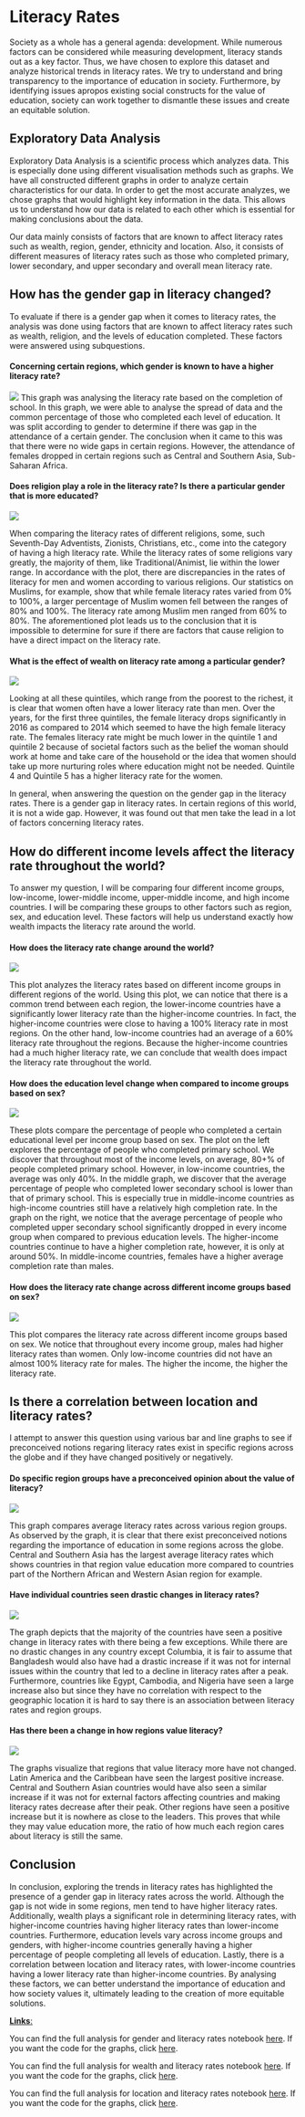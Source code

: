 # **Literacy Rates**

Society as a whole has a general agenda: development. While numerous factors can be considered while measuring development, literacy stands out as a key factor. Thus, we have chosen to explore this dataset and analyze historical trends in literacy rates. We try to understand and bring transparency to the importance of education in society. Furthermore, by identifying issues apropos existing social constructs for the value of education, society can work together to dismantle these issues and create an equitable solution.

## Exploratory Data Analysis
Exploratory Data Analysis is a scientific process which analyzes data. This is especially done using different visualisation methods such as graphs. We have all constructed different graphs in order to analyze certain characteristics for our data. In order to get the most accurate analyzes, we chose graphs that would highlight key information in the data. This allows us to understand how our data is related to each other which is essential for making conclusions about the data. 

Our data mainly consists of factors that are known to affect literacy rates such as wealth, region, gender, ethnicity and location. Also, it consists of different measures of literacy rates such as those who completed primary, lower secondary, and upper secondary and overall mean literacy rate.

## How has the gender gap in literacy changed?
To evaluate if there is a gender gap when it comes to literacy rates, the analysis was done using factors that are known to affect literacy rates such as wealth, religion, and the levels of education completed. These factors were answered using subquestions.

#### **Concerning certain regions, which gender is known to have a higher literacy rate?**
![](images/1.png)
This graph was analysing the literacy rate based on the completion of school. In this graph, we were able to analyse the spread of data and the common percentage of those who completed each level of education. It was split according to gender to determine if there was gap in the attendance of a certain gender. The conclusion when it came to this was that there were no wide gaps in certain regions. However, the attendance of females dropped in certain regions such as Central and Southern Asia, Sub-Saharan Africa.

#### **Does religion play a role in the literacy rate? Is there a particular gender that is more educated?**
![](images/3.png)

When comparing the literacy rates of different religions, some, such Seventh-Day Adventists, Zionists, Christians, etc., come into the category of having a high literacy rate. While the literacy rates of some religions vary greatly, the majority of them, like Traditional/Animist, lie within the lower range. In accordance with the plot, there are discrepancies in the rates of literacy for men and women according to various religions. Our statistics on Muslims, for example, show that while female literacy rates varied from 0% to 100%, a larger percentage of Muslim women fell between the ranges of 80% and 100%. The literacy rate among Muslim men ranged from 60% to 80%. The aforementioned plot leads us to the conclusion that it is impossible to determine for sure if there are factors that cause religion to have a direct impact on the literacy rate.

#### **What is the effect of wealth on literacy rate among a particular gender?**
![](images/5.png)

Looking at all these quintiles, which range from the poorest to the richest, it is clear that women often have a lower literacy rate than men. Over the years, for the first three quintiles, the female literacy drops significantly in 2016 as compared to 2014 which seemed to have the high female literacy rate.
The females literacy rate might be much lower in the quintile 1 and quintile 2 because of societal factors such as the belief the woman should work at home and take care of the household or the idea that women should take up more nurturing roles where education might not be needed. Quintile 4 and Quintile 5 has a higher literacy rate for the women.

In general, when answering the question on the gender gap in the literacy rates. There is a gender gap in literacy rates. In certain regions of this world, it is not a wide gap. However, it was found out that men take the lead in a lot of factors concerning literacy rates.



## How do different income levels affect the literacy rate throughout the world?
To answer my question, I will be comparing four different income groups, low-income, lower-middle income, upper-middle income, and high income countries. I will be comparing these groups to other factors such as region, sex, and education level. These factors will help us understand exactly how wealth impacts the literacy rate around the world.

#### How does the literacy rate change around the world?
![](images/analysis2_plot1.png)

This plot analyzes the literacy rates based on different income groups in different regions of the world. Using this plot, we can notice that there is a common trend between each region, the lower-income countries have a significantly lower literacy rate than the higher-income countries. In fact, the higher-income countries were close to having a 100% literacy rate in most regions. On the other hand, low-income countries had an average of a 60% literacy rate throughout the regions. Because the higher-income countries had a much higher literacy rate, we can conclude that wealth does impact the literacy rate throughout the world.

#### How does the education level change when compared to income groups based on sex?
![](images/analysis2_plot2.png)

These plots compare the percentage of people who completed a certain educational level per income group based on sex. The plot on the left explores the percentage of people who completed primary school. We discover that throughout most of the income levels, on average, 80+% of people completed primary school. However, in low-income countries, the average was only 40%. In the middle graph, we discover that the average percentage of people who completed lower secondary school is lower than that of primary school. This is especially true in middle-income countries as high-income countries still have a relatively high completion rate. In the graph on the right, we notice that the average percentage of people who completed upper secondary school significantly dropped in every income group when compared to previous education levels. The higher-income countries continue to have a higher completion rate, however, it is only at around 50%. In middle-income countries, females have a higher average completion rate than males.

#### How does the literacy rate change across different income groups based on sex? 
![](images/analysis2_plot3.png)

This plot compares the literacy rate across different income groups based on sex. We notice that throughout every income group, males had higher literacy rates than women. Only low-income countries did not have an almost 100% literacy rate for males. The higher the income, the higher the literacy rate. 


## Is there a correlation between location and literacy rates?

I attempt to answer this question using various bar and line graphs to see if preconceived notions regaring literacy rates exist in specific regions across the globe and if they have changed positively or negatively.

#### Do specific region groups have a preconceived opinion about the value of literacy?
![](images/a1_p1.jpg)

This graph compares average literacy rates across various region groups. As observed by the graph, it is clear that there exist preconceived notions regarding the importance of education in some regions across the globe. Central and Southern Asia has the largest average literacy rates which shows countries in that region value education more compared to countries part of the Northern African and Western Asian region for example. 

#### Have individual countries seen drastic changes in literacy rates?
![](images/a1_p2.jpg)

The graph depicts that the majority of the countries have seen a positive change in literacy rates with there being a few exceptions. While there are no drastic changes in any country except Columbia, it is fair to assume that Bangladesh would also have had a drastic increase if it was not for internal issues within the country that led to a decline in literacy rates after a peak. Furthermore, countries like Egypt, Cambodia, and Nigeria have seen a large increase also but since they have no correlation with respect to the geographic location it is hard to say there is an association between literacy rates and region groups.

#### Has there been a change in how regions value literacy?
![](images/a1_p3.jpg)

The graphs visualize that regions that value literacy more have not changed. Latin America and the Caribbean have seen the largest positive increase. Central and Southern Asian countries would have also seen a similar increase if it was not for external factors affecting countries and making literacy rates decrease after their peak. Other regions have seen a positive increase but it is nowhere as close to the leaders. This proves that while they may value education more, the ratio of how much each region cares about literacy is still the same.

## Conclusion
In conclusion, exploring the trends in literacy rates has highlighted the presence of a gender gap in literacy rates across the world. Although the gap is not wide in some regions, men tend to have higher literacy rates. Additionally, wealth plays a significant role in determining literacy rates, with higher-income countries having higher literacy rates than lower-income countries. Furthermore, education levels vary across income groups and genders, with higher-income countries generally having a higher percentage of people completing all levels of education. Lastly, there is a correlation between location and literacy rates, with lower-income countries having a lower literacy rate than higher-income countries. By analysing these factors, we can better understand the importance of education and how society values it, ultimately leading to the creation of more equitable solutions.

<u> **Links**:</u>

You can find the full analysis for gender and literacy rates notebook [here](https://github.com/ubco-W2022T2-data301/project-group-group18/blob/main/analysis/analysis3.ipynb).
If you want the code for the graphs, click [here](https://github.com/ubco-W2022T2-data301/project-group-group18/blob/main/analysis/scripts/project_functions3.py).

You can find the full analysis for wealth and literacy rates notebook [here](https://github.com/ubco-W2022T2-data301/project-group-group18/blob/main/analysis/analysis2.ipynb).
If you want the code for the graphs, click [here](https://github.com/ubco-W2022T2-data301/project-group-group18/blob/main/analysis/scripts/project_function2.py).

You can find the full analysis for location and literacy rates notebook [here](https://github.com/ubco-W2022T2-data301/project-group-group18/blob/main/analysis/analysis1.ipynb).
If you want the code for the graphs, click [here](https://github.com/ubco-W2022T2-data301/project-group-group18/blob/main/analysis/scripts/project_function1.py).
